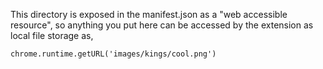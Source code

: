 This directory is exposed in the manifest.json as a "web accessible resource", so anything you put here can be accessed by the extension as local file storage as,

```chrome.runtime.getURL('images/kings/cool.png')```